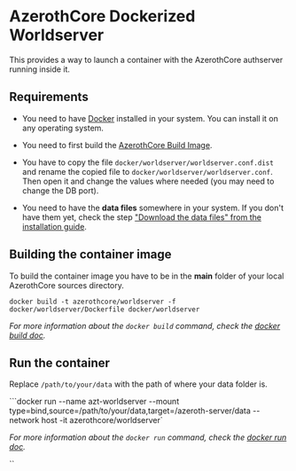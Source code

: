 # AzerothCore Dockerized Worldserver

This provides a way to launch a container with the AzerothCore authserver running inside it.

## Requirements

- You need to have [Docker](https://docs.docker.com/install/) installed in your system. You can install it on any operating system.

- You need to first build the [AzerothCore Build Image](https://github.com/FrancescoBorzi/azerothcore-wotlk/tree/docker-server/docker/build).

- You have to copy the file `docker/worldserver/worldserver.conf.dist` and rename the copied file to `docker/worldserver/worldserver.conf`. Then open it and change the values where needed (you may need to change the DB port).

- You need to have the **data files** somewhere in your system. If you don't have them yet, check the step ["Download the data files" from the installation guide](https://github.com/AzerothCore/azerothcore-wotlk/wiki/Installation#5-download-the-data-files).

## Building the container image

To build the container image you have to be in the **main** folder of your local AzerothCore sources directory.

```docker build -t azerothcore/worldserver -f docker/worldserver/Dockerfile docker/worldserver```

*For more information about the `docker build` command, check the [docker build doc](https://docs.docker.com/engine/reference/commandline/build/).*

## Run the container

Replace `/path/to/your/data` with the path of where your data folder is.

```docker run --name azt-worldserver --mount type=bind,source=/path/to/your/data,target=/azeroth-server/data --network host -it azerothcore/worldserver`

*For more information about the `docker run` command, check the [docker run doc](https://docs.docker.com/engine/reference/run/).*



``
